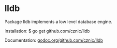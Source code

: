 lldb
====

Package lldb implements a low level database engine.

Installation: $ go get github.com/cznic/lldb

Documentation: [godoc.org/github.com/cznic/lldb](http://godoc.org/github.com/cznic/lldb)

